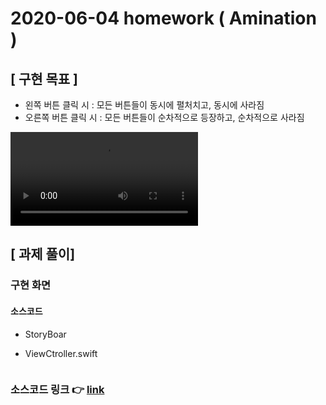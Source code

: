 # 2020-06-04 homework ( Amination )

## [ 구현 목표 ]

- 왼쪽 버튼 클릭 시 : 모든 버튼들이 동시에 펼처치고, 동시에 사라짐 
- 오른쪽 버튼 클릭 시  :  모든 버튼들이 순차적으로 등장하고, 순차적으로 사라짐

<video src="/Users/kimkwangsoo/Downloads/AnimationExample.mov"></video>

## [ 과제 풀이] 

### 구현 화면



#### 소스코드

- StoryBoar



- ViewCtroller.swift

```swift

```



### 소스코드 링크 :point_right: [link](https://github.com/tootoomaa/FastCampus_IOS_school/tree/master/homework/SourceCode/200602_imagePickPractice)

















